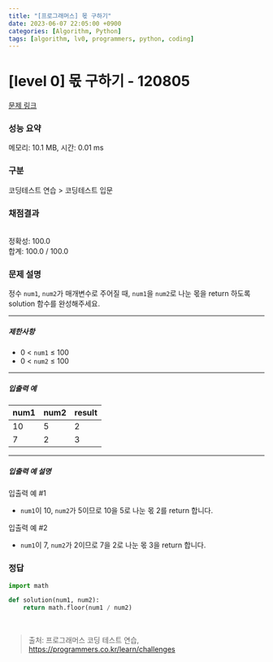 ```yaml
---
title: "[프로그래머스] 몫 구하기"
date: 2023-06-07 22:05:00 +0900
categories: [Algorithm, Python]
tags: [algorithm, lv0, programmers, python, coding]
---
```


# [level 0] 몫 구하기 - 120805

[문제 링크](https://school.programmers.co.kr/learn/courses/30/lessons/120805?language=python3)

### 성능 요약

메모리: 10.1 MB, 시간: 0.01 ms

### 구분

코딩테스트 연습 > 코딩테스트 입문

### 채점결과

<br/>정확성: 100.0<br/>합계: 100.0 / 100.0

### 문제 설명

<p>정수 <code>num1</code>, <code>num2</code>가 매개변수로 주어질 때,&nbsp;<code>num1</code>을 <code>num2</code>로 나눈 몫을 return 하도록 solution 함수를 완성해주세요.</p>

<hr>

<h5>제한사항</h5>

<ul>
<li>0 &lt; <code>num1</code> ≤ 100</li>
<li>0 &lt; <code>num2</code> ≤ 100</li>
</ul>

<hr>

<h5>입출력 예</h5>

| num1 | num2 | result |
|------|------|--------|
| 10   | 5    | 2      |
| 7    | 2    | 3      |

<hr>

<h5>입출력 예 설명</h5>

<p>입출력 예 #1</p>

<ul>
<li><code>num1</code>이 10, <code>num2</code>가 5이므로 10을 5로 나눈 몫 2를 return 합니다.</li>
</ul>

<p>입출력 예 #2</p>

<ul>
<li><code>num1</code>이 7, <code>num2</code>가 2이므로 7을 2로 나눈 몫 3을 return 합니다.</li>
</ul>

### 정답

```python
import math

def solution(num1, num2):
    return math.floor(num1 / num2)
```

<br>

> 출처: 프로그래머스 코딩 테스트 연습, https://programmers.co.kr/learn/challenges
